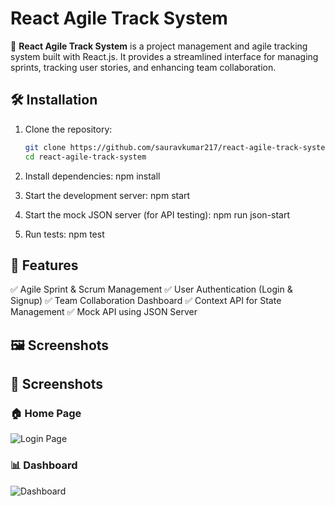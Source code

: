 # React Agile Track System

🚀 **React Agile Track System** is a project management and agile tracking system built with React.js. It provides a streamlined interface for managing sprints, tracking user stories, and enhancing team collaboration.

## 🛠️ Installation

1. Clone the repository:

   ```sh
   git clone https://github.com/sauravkumar217/react-agile-track-system.git
   cd react-agile-track-system

2. Install dependencies:
   npm install

3. Start the development server:
   npm start

4.  Start the mock JSON server (for API testing):
    npm run json-start

5. Run tests:
    npm test

##  📌 Features
✅ Agile Sprint & Scrum Management
✅ User Authentication (Login & Signup)
✅ Team Collaboration Dashboard
✅ Context API for State Management
✅ Mock API using JSON Server

## 🖼️ Screenshots

## 📸 Screenshots

### 🏠 Home Page
![Login Page](agile-track-system/public/assets/screenshot1.png)

### 📊 Dashboard
![Dashboard](agile-track-system/public/assets/screenshot2.png)


